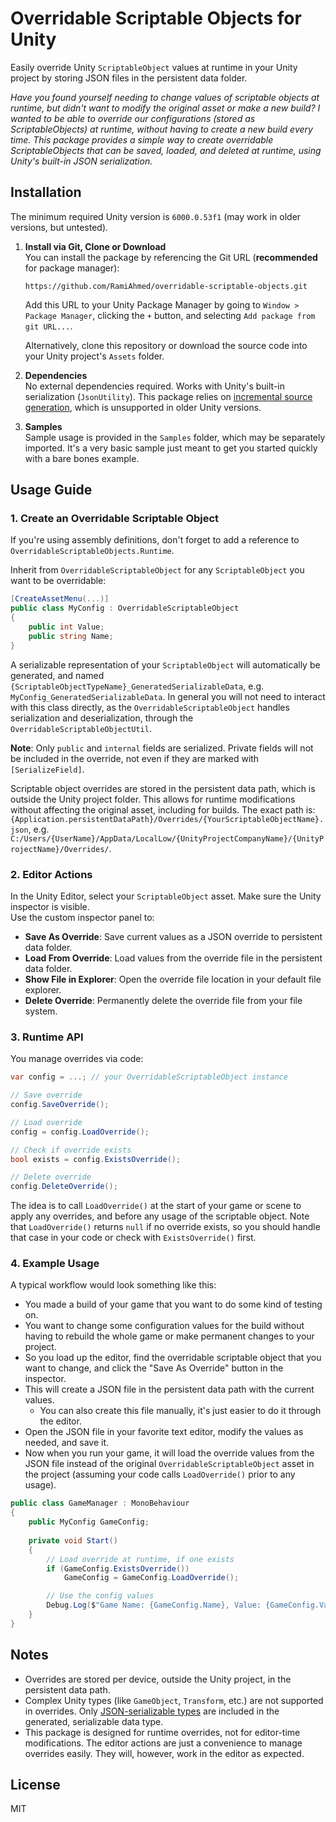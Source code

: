 # Overridable Scriptable Objects for Unity

Easily override Unity `ScriptableObject` values at runtime in your Unity project by storing JSON files in the persistent data folder.

_Have you found yourself needing to change values of scriptable objects at runtime, but didn't want to modify the original asset or make a new build?
I wanted to be able to override our configurations (stored as ScriptableObjects) at runtime, without having to create a new build every time.
This package provides a simple way to create overridable ScriptableObjects that can be saved, loaded, and deleted at runtime, using Unity's built-in JSON serialization._

## Installation

The minimum required Unity version is `6000.0.53f1` (may work in older versions, but untested).

1. **Install via Git, Clone or Download**  
You can install the package by referencing the Git URL (**recommended** for package manager):

   ``https://github.com/RamiAhmed/overridable-scriptable-objects.git``

   Add this URL to your Unity Package Manager by going to `Window > Package Manager`, clicking the `+` button, and selecting `Add package from git URL...`.

   Alternatively, clone this repository or download the source code into your Unity project's `Assets` folder.

2. **Dependencies**  
   No external dependencies required. Works with Unity's built-in serialization (`JsonUtility`).
   This package relies on [incremental source generation](https://docs.unity3d.com/6000.0/Documentation/Manual/create-source-generator.html), which is unsupported in older Unity versions.

3. **Samples**  
   Sample usage is provided in the `Samples` folder, which may be separately imported. 
It's a very basic sample just meant to get you started quickly with a bare bones example.

## Usage Guide

### 1. Create an Overridable Scriptable Object

If you're using assembly definitions, don't forget to add a reference to `OverridableScriptableObjects.Runtime`. 

Inherit from `OverridableScriptableObject` for any `ScriptableObject` you want to be overridable:

```csharp
[CreateAssetMenu(...)]
public class MyConfig : OverridableScriptableObject
{
    public int Value;
    public string Name;
}
```

A serializable representation of your `ScriptableObject` will automatically be generated, and named `{ScriptableObjectTypeName}_GeneratedSerializableData`, e.g. `MyConfig_GeneratedSerializableData`. 
In general you will not need to interact with this class directly, as the `OverridableScriptableObject` handles serialization and deserialization, through the `OverridableScriptableObjectUtil`.

**Note**: Only `public` and `internal` fields are serialized. Private fields will not be included in the override, not even if they are marked with `[SerializeField]`.

Scriptable object overrides are stored in the persistent data path, which is outside the Unity project folder. This allows for runtime modifications without affecting the original asset, including for builds.
The exact path is:  
`{Application.persistentDataPath}/Overrides/{YourScriptableObjectName}.json`, e.g. `C:/Users/{UserName}/AppData/LocalLow/{UnityProjectCompanyName}/{UnityProjectName}/Overrides/`.

### 2. Editor Actions

In the Unity Editor, select your `ScriptableObject` asset. Make sure the Unity inspector is visible.  
Use the custom inspector panel to:

- **Save As Override**: Save current values as a JSON override to persistent data folder.
- **Load From Override**: Load values from the override file in the persistent data folder.
- **Show File in Explorer**: Open the override file location in your default file explorer.
- **Delete Override**: Permanently delete the override file from your file system.

### 3. Runtime API

You manage overrides via code:

```csharp
var config = ...; // your OverridableScriptableObject instance

// Save override
config.SaveOverride();

// Load override
config = config.LoadOverride();

// Check if override exists
bool exists = config.ExistsOverride();

// Delete override
config.DeleteOverride();
```
The idea is to call `LoadOverride()` at the start of your game or scene to apply any overrides, and before any usage of the scriptable object. 
Note that `LoadOverride()` returns `null` if no override exists, so you should handle that case in your code or check with `ExistsOverride()` first.

### 4. Example Usage

A typical workflow would look something like this:
- You made a build of your game that you want to do some kind of testing on.
- You want to change some configuration values for the build without having to rebuild the whole game or make permanent changes to your project.
- So you load up the editor, find the overridable scriptable object that you want to change, and click the "Save As Override" button in the inspector.
- This will create a JSON file in the persistent data path with the current values. 
  - You can also create this file manually, it's just easier to do it through the editor.
- Open the JSON file in your favorite text editor, modify the values as needed, and save it.
- Now when you run your game, it will load the override values from the JSON file instead of the original `OverridableScriptableObject` asset in the project (assuming your code calls `LoadOverride()` prior to any usage).

```csharp
public class GameManager : MonoBehaviour
{
    public MyConfig GameConfig;
    
    private void Start()
    {
        // Load override at runtime, if one exists
        if (GameConfig.ExistsOverride())
            GameConfig = GameConfig.LoadOverride();

        // Use the config values
        Debug.Log($"Game Name: {GameConfig.Name}, Value: {GameConfig.Value}");
    }
}
```

## Notes

- Overrides are stored per device, outside the Unity project, in the persistent data path.
- Complex Unity types (like `GameObject`, `Transform`, etc.) are not supported in overrides. Only [JSON-serializable types](https://docs.unity3d.com/ScriptReference/JsonUtility.html) are included in the generated, serializable data type.
- This package is designed for runtime overrides, not for editor-time modifications. The editor actions are just a convenience to manage overrides easily. They will, however, work in the editor as expected.


## License

MIT
